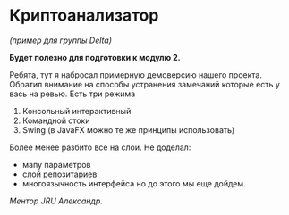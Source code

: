 <h1>Криптоанализатор</h1>

_(пример для группы Delta)_

__Будет полезно для подготовки к модулю 2.__

Ребята, тут я набросал примерную демоверсию нашего проекта.
Обратил внимание на способы устранения замечаний которые есть у вась на ревью.
Есть три режима
1. Консольный интерактивный
2. Командной стоки
3. Swing (в JavaFX можно те же принципы использовать)

Более менее разбито все на слои. 
Не доделал:
- мапу параметров
- слой репозитариев
- многоязычность интерфейса
но до этого мы еще дойдем.

_Ментор JRU Александр._